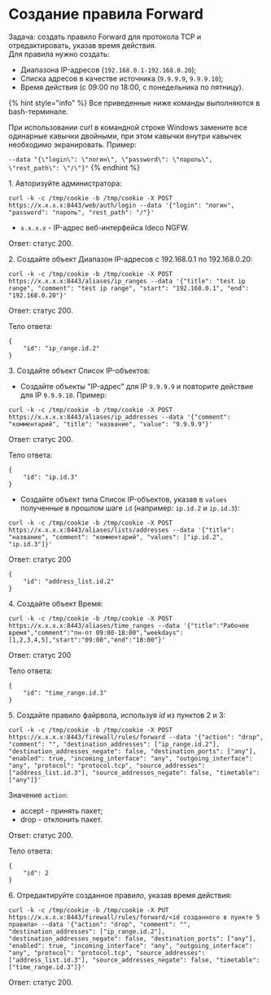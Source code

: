 # Создание правила Forward

Задача: создать правило Forward для протокола TCP и отредактировать, указав время действия. \
Для правила нужно создать:

* Диапазона IP-адресов (`192.168.0.1-192.168.0.20`);
* Списка адресов в качестве источника (`9.9.9.9`, `9.9.9.10`);
* Время действия (с 09:00 по 18:00, с понедельника по пятницу).

{% hint style="info" %}
Все приведенные ниже команды выполняются в bash-терминале.

При использовании curl в командной строке Windows замените все одинарные кавычки двойными, при этом кавычки внутри кавычек необходимо экранировать. Пример:

`--data "{\"login\": \"логин\", \"password\": \"пароль\", \"rest_path\": \"/\"}"`
{% endhint %}

1\. Авторизуйте администратора:

```
curl -k -c /tmp/cookie -b /tmp/cookie -X POST https://x.x.x.x:8443/web/auth/login --data '{"login": "логин", "password": "пароль", "rest_path": "/"}'
```

* `x.x.x.x` - IP-адрес веб-интерфейса Ideco NGFW.

Ответ: статус 200.

2\. Создайте объект Диапазон IP-адресов c 192.168.0.1 по 192.168.0.20:

```
curl -k -c /tmp/cookie -b /tmp/cookie -X POST https://x.x.x.x:8443/aliases/ip_ranges --data '{"title": "test ip range", "comment": "test ip range", "start": "192.168.0.1", "end": "192.168.0.20"}'
```

Ответ: статус 200.

Тело ответа:

```
{
    "id": "ip_range.id.2"
}
```

3\. Создайте объект Список IP-объектов:

* Создайте объекты "IP-адрес" для IP `9.9.9.9` и повторите действие для IP `9.9.9.10`. Пример: 

```
curl -k -c /tmp/cookie -b /tmp/cookie -X POST https://x.x.x.x:8443/aliases/ip_addresses --data '{"comment": "комментарий", "title": "название", "value": "9.9.9.9"}'
```

Ответ: статус 200.

Тело ответа:

```
{
    "id": "ip.id.3"
}
```

* Создайте объект типа Список IP-объектов, указав в `values` полученные в прошлом шаге `id` (например: `ip.id.2` и `ip.id.3`): 

```
curl -k -c /tmp/cookie -b /tmp/cookie -X POST https://x.x.x.x:8443/aliases/lists/addresses --data '{"title": "название", "comment": "комментарий", "values": ["ip.id.2", "ip.id.3"]}'
```

Ответ: статус 200

```
{
    "id": "address_list.id.2"
}
```

4\. Создайте объект Время:

```
curl -k -c /tmp/cookie -b /tmp/cookie -X POST https://x.x.x.x:8443/aliases/time_ranges --data '{"title":"Рабочее время","comment":"пн-пт 09:00-18:00","weekdays":[1,2,3,4,5],"start":"09:00","end":"18:00"}'
```

Ответ: статус 200

Тело ответа:

```
{
    "id": "time_range.id.3"
}
```

5\. Создайте правило файрвола, используя *id* из пунктов 2 и 3:

```
curl -k -c /tmp/cookie -b /tmp/cookie -X POST https://x.x.x.x:8443/firewall/rules/forward --data '{"action": "drop", "comment": "", "destination_addresses": ["ip_range.id.2"], "destination_addresses_negate": false, "destination_ports": ["any"], "enabled": true, "incoming_interface": "any", "outgoing_interface": "any", "protocol": "protocol.tcp", "source_addresses": ["address_list.id.3"], "source_addresses_negate": false, "timetable": ["any"]}' 
```

Значение `action`:

* accept - принять пакет; 
* drop - отклонить пакет.

Ответ: статус 200.

Тело ответа:

```
{
    "id": 2
}
```

6\. Отредактируйте созданное правило, указав время действия:

```
curl -k -c /tmp/cookie -b /tmp/cookie -X PUT https://x.x.x.x:8443/firewall/rules/forward/<id созданного в пункте 5 правила> --data '{"action": "drop", "comment": "", "destination_addresses": ["ip_range.id.2"], "destination_addresses_negate": false, "destination_ports": ["any"], "enabled": true, "incoming_interface": "any", "outgoing_interface": "any", "protocol": "protocol.tcp", "source_addresses": ["address_list.id.3"], "source_addresses_negate": false, "timetable": ["time_range.id.3"]}'
```

Ответ: статус 200.
